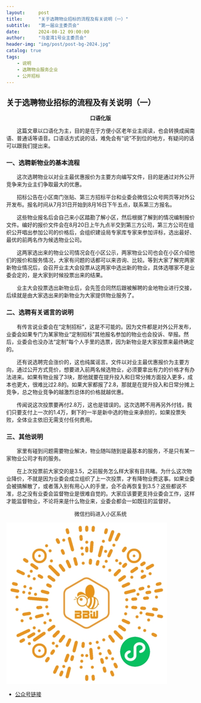 ```yaml
---
layout:     post
title:      "关于选聘物业招标的流程及有关说明（一）"
subtitle:   "第一届业主委员会"
date:       2024-08-12 09:00:00
author:     "马銮湾1号业主委员会"
header-img: "img/post/post-bg-2024.jpg"
catalog: true
tags:
    - 说明
    - 选聘物业服务企业
    - 公开招标
---
```




## 关于选聘物业招标的流程及有关说明（一）

<center><strong>口语化版</strong></center>

&emsp;&emsp;这篇文章以口语化为主，目的是在于方便小区老年业主阅读，也会转换成闽南语、普通话等语音。口语话方式说的话，难免会有“说”不到位的地方，有疑问的话可以跟我们提出来。

### 一、选聘新物业的基本流程

&emsp;&emsp;这次选聘物业以对业主最优惠报价为主要方向编写文件，目的是通过对外公开竞争来为业主们争取最大的优惠。

&emsp;&emsp;招标公告在小区南门张贴、第三方招标平台和业委会微信公众号网页等对外公开发布。报名时间从7月31日开始到8月16日下午五点，联系第三方报名。

&emsp;&emsp;这些物业报名后会自己来小区踏勘了解小区，然后根据了解到的情况编制报价文件。编好的报价文件会在8月20日上午九点半交到第三方公司，第三方公司在组织公开唱出参加公司的价格后，会组织建设局专家库专家来参加评标，选出最好、最优的前两名作为候选物业公司。

&emsp;&emsp;这两家选出来的物业公司情况会在小区公示，两家物业公司也会在小区介绍他们的报价和服务情况，大家有问题的话都可以来咨询、比较。等到大家了解完两家新物业情况后，会召开业主大会投票从这两家中选出新的物业，具体选哪家不是业委会定的，是大家到时候投票出来的结果。

&emsp;&emsp;业主大会投票选出新物业后，会先签合同然后跟被解聘的金地物业进行交接，后续就是由大家选出来的新物业为大家提供物业服务了。


### 二、选聘有关谣言的说明

&emsp;&emsp;有传言说业委会在“定制招标”，这是不可能的。因为文件都是对外公开发布，业委会如果专门为某家物业“定制招标”其他报名参加的物业也会投诉、举报。然后，业委会也没办法“定制”每个人手里的选票，因为新物业是大家投票来最终确定的。

&emsp;&emsp;还有说选聘完会涨价的，这也纯属谣言。文件以对业主最优惠报价为主要方向，通过公开方式竞价，想要进入前两名候选物业，必须要拿出有力的价格才有办法进来。如果有物业报了3块，那他就要在提升投入和日常分摊方面投入更多，成本也更大，很难比过2.8的。如果大家都报了2.8，那就是在提升投入和日常分摊上竞争，总之物业竞争的越激烈总体的价格就越优惠。

&emsp;&emsp;传闻说这次投票要再付2.8万，这也是错误的。这次选聘不用再另外付钱，我们只要支付上一次的1.4万，剩下的一半是新中选的物业来承担的，如果投票失败，全体业主依旧无需支付任何费用。


### 三、其他说明

&emsp;&emsp;家里有碰到问题需要物业解决，物业随叫随到是最基本的服务，不是只有某一家物业公司才有的服务。

&emsp;&emsp;在上次投票前大家交的是3.5，之前服务怎么样大家有目共睹。为什么这次物业降价，不就是因为业委会成立组织了上一次投票，才有降物业费这事。如果业委会被搞解散了，或者落入别有用心人的手里，会不会再恢复到3.5？这些都说不准，总之没有业委会监督物业是很难自觉的。大家应该要更支持业委会工作，这样才能监督物业，不论将来是什么物业来，业委会都会一如既往的监督好。




<center>微信扫码进入小区系统</center>

![](\img\in-post\蜂窝智家.jpg)


- [公众号链接](https://mp.weixin.qq.com/s/J_3Com_snWv6XGnkfYKLJQ)
